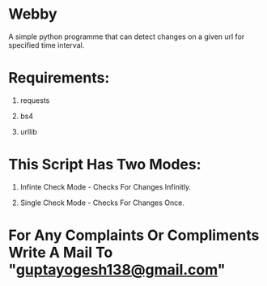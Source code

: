 # Webby
A simple python programme that can detect changes on a given url for specified time interval.

# Requirements:
 1. requests
 
 2. bs4
 
 3. urllib
 

# This Script Has Two Modes:
1. Infinte Check Mode - Checks For Changes Infinitly.

2. Single Check Mode - Checks For Changes Once. 

# For Any Complaints Or Compliments Write A Mail To "guptayogesh138@gmail.com"
